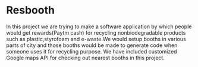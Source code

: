# Resbooth
In this project we are trying to make a software application by which people would get rewards(Paytm cash) for recycling nonbiodegradable products
such as plastic,styrofoam and e-waste.We would setup booths in various parts of city and those booths would be made to generate code when
someone uses it for recycling purpose. We have included customized Google maps API for checking out nearest booths in this project.
